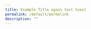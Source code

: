 ```yaml
---
title: Example Title again test toast
permalink: /default/permalink
description: ""
---
```






































